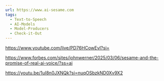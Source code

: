 ```yaml
---
url: https://www.ai-sesame.com
tags:
  - Text-to-Speech
  - AI-Models
  - Model-Producers
  - Check-it-Out
---
```

https://www.youtube.com/live/PD76HCowEvI?si=

https://www.forbes.com/sites/johnwerner/2025/03/06/sesame-and-the-promise-of-real-ai-voice/?ss=ai

https://youtu.be/1uI8n0JXNQk?si=nuqOSbzkND0Xv9X2